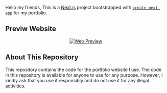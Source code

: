 Hello my friends, This is a [Next.js](https://nextjs.org) project bootstrapped with [`create-next-app`](https://nextjs.org/docs/app/api-reference/cli/create-next-app) for my portfolio.

## Previw Website

<p align="center">
  <a href="http://nestjs.com/" target="blank"><img src="https://aimanyusuf.me/img/web-preview.png" alt="Web Preview" /></a>
</p>

## About This Repository

This repository contains the code for the portfolio website I use. The code in this repository is available for anyone to use for any purpose. However, I kindly ask that you use it responsibly and do not use it for any illegal activities.
